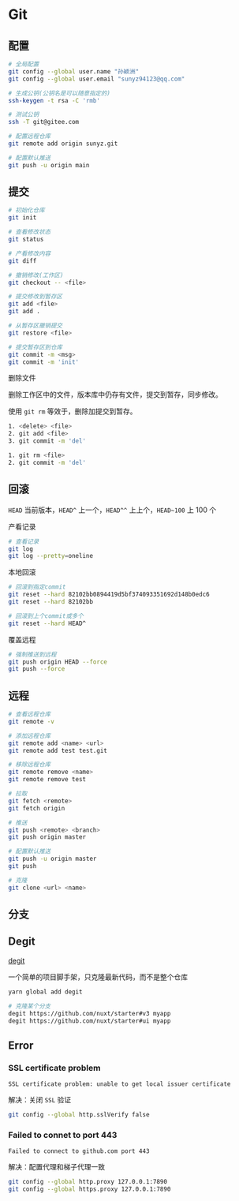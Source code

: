 # Git

## 配置

```sh
# 全局配置
git config --global user.name "孙颖洲"
git config --global user.email "sunyz94123@qq.com"

# 生成公钥(公钥名是可以随意指定的)
ssh-keygen -t rsa -C 'rmb'

# 测试公钥
ssh -T git@gitee.com

# 配置远程仓库
git remote add origin sunyz.git

# 配置默认推送
git push -u origin main
```

## 提交

```sh
# 初始化仓库
git init

# 查看修改状态
git status

# 产看修改内容
git diff

# 撤销修改(工作区)
git checkout -- <file>

# 提交修改到暂存区
git add <file>
git add .

# 从暂存区撤销提交
git restore <file>

# 提交暂存区到仓库
git commit -m <msg>
git commit -m 'init'
```

删除文件

删除工作区中的文件，版本库中仍存有文件，提交到暂存，同步修改。

使用 `git rm` 等效于，删除加提交到暂存。

```sh
1. <delete> <file>
2. git add <file>
3. git commit -m 'del'

1. git rm <file>
2. git commit -m 'del'
```

## 回滚

`HEAD` 当前版本，`HEAD^` 上一个，`HEAD^^` 上上个，`HEAD~100` 上 100 个

产看记录

```sh
# 查看记录
git log
git log --pretty=oneline
```

本地回滚

```sh
# 回滚到指定commit
git reset --hard 82102bb0894419d5bf374093351692d148b0edc6
git reset --hard 82102bb

# 回滚到上个commit或多个
git reset --hard HEAD^
```

覆盖远程

```sh
# 强制推送到远程
git push origin HEAD --force
git push --force
```

## 远程

```sh
# 查看远程仓库
git remote -v

# 添加远程仓库
git remote add <name> <url>
git remote add test test.git

# 移除远程仓库
git remote remove <name>
git remote remove test

# 拉取
git fetch <remote>
git fetch origin

# 推送
git push <remote> <branch>
git push origin master

# 配置默认推送
git push -u origin master
git push

# 克隆
git clone <url> <name>
```

## 分支

## Degit

[degit](https://github.com/Rich-Harris/degit)

一个简单的项目脚手架，只克隆最新代码，而不是整个仓库

```sh
yarn global add degit
```

```sh
# 克隆某个分支
degit https://github.com/nuxt/starter#v3 myapp
degit https://github.com/nuxt/starter#ui myapp
```

## Error

### SSL certificate problem

`SSL certificate problem: unable to get local issuer certificate`

解决：关闭 `SSL` 验证

```sh
git config --global http.sslVerify false
```

### Failed to connet to port 443

`Failed to connect to github.com port 443`

解决：配置代理和梯子代理一致

```sh
git config --global http.proxy 127.0.0.1:7890
git config --global https.proxy 127.0.0.1:7890
```
